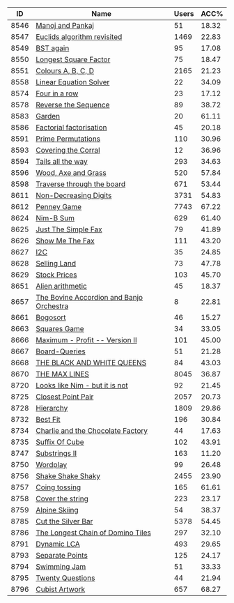 | ID | Name | Users | ACC% |
|---|---|---|---|
| 8546 | [Manoj and Pankaj](https://www.spoj.com/problems/MAIN73) | 51 | 18.32 |
| 8547 | [Euclids algorithm revisited](https://www.spoj.com/problems/MAIN74) | 1469 | 22.83 |
| 8549 | [BST again](https://www.spoj.com/problems/MAIN75) | 95 | 17.08 |
| 8550 | [Longest Square Factor](https://www.spoj.com/problems/LSQF) | 75 | 18.47 |
| 8551 | [Colours A, B, C, D](https://www.spoj.com/problems/ABCD) | 2165 | 21.23 |
| 8558 | [Linear Equation Solver](https://www.spoj.com/problems/LINQSOLV) | 22 | 34.09 |
| 8574 | [Four in a row](https://www.spoj.com/problems/FOUROW) | 23 | 17.12 |
| 8578 | [Reverse the Sequence](https://www.spoj.com/problems/REVSEQ) | 89 | 38.72 |
| 8583 | [Garden](https://www.spoj.com/problems/NPOWM) | 20 | 61.11 |
| 8586 | [Factorial factorisation](https://www.spoj.com/problems/PRIME) | 45 | 20.18 |
| 8591 | [Prime Permutations](https://www.spoj.com/problems/PRIMPERM) | 110 | 30.96 |
| 8593 | [Covering the Corral](https://www.spoj.com/problems/CORRAL) | 12 | 36.96 |
| 8594 | [Tails all the way](https://www.spoj.com/problems/TAILS) | 293 | 34.63 |
| 8596 | [Wood, Axe and Grass](https://www.spoj.com/problems/WAGE) | 520 | 57.84 |
| 8598 | [Traverse through the board](https://www.spoj.com/problems/TRAVERSE) | 671 | 53.44 |
| 8611 | [Non-Decreasing Digits](https://www.spoj.com/problems/NY10E) | 3731 | 54.83 |
| 8612 | [Penney Game](https://www.spoj.com/problems/NY10A) | 7743 | 67.22 |
| 8624 | [Nim-B Sum](https://www.spoj.com/problems/NY10B) | 629 | 61.40 |
| 8625 | [Just The Simple Fax](https://www.spoj.com/problems/NY10C) | 79 | 41.89 |
| 8626 | [Show Me The Fax](https://www.spoj.com/problems/NY10D) | 111 | 43.20 |
| 8627 | [I2C](https://www.spoj.com/problems/NY10F) | 35 | 24.85 |
| 8628 | [Selling Land](https://www.spoj.com/problems/NWERC10G) | 73 | 47.78 |
| 8629 | [Stock Prices](https://www.spoj.com/problems/NWERC10H) | 103 | 45.70 |
| 8651 | [Alien arithmetic](https://www.spoj.com/problems/ALIENS1) | 45 | 18.37 |
| 8657 | [The Bovine Accordion and Banjo Orchestra](https://www.spoj.com/problems/BAABO) | 8 | 22.81 |
| 8661 | [Bogosort](https://www.spoj.com/problems/CHEFFEB) | 46 | 15.27 |
| 8663 | [Squares Game](https://www.spoj.com/problems/CHEFMAR) | 34 | 33.05 |
| 8666 | [Maximum - Profit -- Version II](https://www.spoj.com/problems/ITRIX_C) | 101 | 45.00 |
| 8667 | [Board-Queries](https://www.spoj.com/problems/ITRIX_D) | 51 | 21.28 |
| 8668 | [THE BLACK AND WHITE QUEENS](https://www.spoj.com/problems/ITRIX_E) | 84 | 43.03 |
| 8670 | [THE MAX LINES](https://www.spoj.com/problems/MAXLN) | 8045 | 36.87 |
| 8720 | [Looks like Nim - but it is not](https://www.spoj.com/problems/GAME2) | 92 | 21.45 |
| 8725 | [Closest Point Pair](https://www.spoj.com/problems/CLOPPAIR) | 2057 | 20.73 |
| 8728 | [Hierarchy](https://www.spoj.com/problems/MAKETREE) | 1809 | 29.86 |
| 8732 | [Best Fit](https://www.spoj.com/problems/BFIT) | 196 | 30.84 |
| 8734 | [Charlie and the Chocolate Factory](https://www.spoj.com/problems/CHARLIE) | 44 | 17.63 |
| 8735 | [Suffix Of Cube](https://www.spoj.com/problems/CUBEND) | 102 | 43.91 |
| 8747 | [Substrings II](https://www.spoj.com/problems/NSUBSTR2) | 163 | 11.20 |
| 8750 | [Wordplay](https://www.spoj.com/problems/WORD) | 99 | 26.48 |
| 8756 | [Shake Shake Shaky](https://www.spoj.com/problems/MAIN8_C) | 2455 | 23.90 |
| 8757 | [Coing tossing](https://www.spoj.com/problems/MAIN8_D) | 165 | 61.61 |
| 8758 | [Cover the string](https://www.spoj.com/problems/MAIN8_E) | 223 | 23.17 |
| 8759 | [Alpine Skiing](https://www.spoj.com/problems/SKIING) | 54 | 38.37 |
| 8785 | [Cut the Silver Bar](https://www.spoj.com/problems/SILVER) | 5378 | 54.45 |
| 8786 | [The Longest Chain of Domino Tiles](https://www.spoj.com/problems/DOMINO1) | 297 | 32.10 |
| 8791 | [Dynamic LCA](https://www.spoj.com/problems/DYNALCA) | 493 | 29.65 |
| 8793 | [Separate Points](https://www.spoj.com/problems/SPOINTS) | 125 | 24.17 |
| 8794 | [Swimming Jam](https://www.spoj.com/problems/SWJAM) | 51 | 33.33 |
| 8795 | [Twenty Questions](https://www.spoj.com/problems/TWENTYQ) | 44 | 21.94 |
| 8796 | [Cubist Artwork](https://www.spoj.com/problems/CUBARTWK) | 657 | 68.27 |
